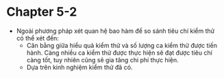 # Chapter 5-2
  + Ngoài phương pháp xét quan hệ bao hàm để so sánh tiêu chí kiểm thử có thể xét đến:
    - Cân bằng giữa hiểu quả kiểm thử và số lượng ca kiểm thử được tiến hành. Càng nhiều ca kiểm thử được thực hiện sẽ đạt được tiêu chí càng tốt, tuy nhiên cũng sẽ gia tăng chi phí thực hiện.
    - Dựa trên kinh nghiệm kiểm thử đã có.

